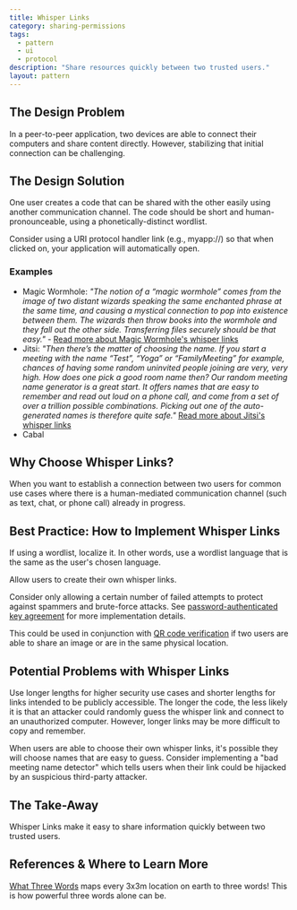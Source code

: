 ```yaml
---
title: Whisper Links
category: sharing-permissions
tags:
  - pattern
  - ui
  - protocol
description: "Share resources quickly between two trusted users."
layout: pattern
---
```


## The Design Problem

In a peer-to-peer application, two devices are able to connect their computers
and share content directly. However, stabilizing that initial connection can be
challenging.

## The Design Solution

One user creates a code that can be shared with the other easily using another
communication channel. The code should be short and human-pronounceable, using
a phonetically-distinct wordlist.

Consider using a URI protocol handler link (e.g., myapp://<whisper-link-here>) so that
when clicked on, your application will automatically open.

### Examples

- Magic Wormhole: _"The notion of a “magic wormhole” comes from the image of two distant wizards
  speaking the same enchanted phrase at the same time, and causing a mystical
  connection to pop into existence between them. The wizards then throw books
  into the wormhole and they fall out the other side. Transferring files securely
  should be that easy."_ - [Read more about Magic Wormhole's whisper
  links](https://magic-wormhole.readthedocs.io/en/latest/welcome.html#motivation)
- Jitsi: _"Then there’s the matter of choosing the name. If you start a meeting with the name “Test”, “Yoga” or “FamilyMeeting” for example, chances of having some random uninvited people joining are very, very high. How does one pick a good room name then? Our random meeting name generator is a great start. It offers names that are easy to remember and read out loud on a phone call, and come from a set of over a trillion possible combinations. Picking out one of the auto-generated names is therefore quite safe."_ [Read more about Jitsi's whisper links](https://jitsi.org/security/)
- Cabal

## Why Choose Whisper Links?

When you want to establish a connection between two users for common use cases
where there is a human-mediated communication channel (such as text, chat, or
phone call) already in progress.

## Best Practice: How to Implement Whisper Links

If using a wordlist, localize it. In other words, use a wordlist language that
is the same as the user's chosen language.

Allow users to create their own whisper links.

Consider only allowing a certain number of failed attempts to protect against spammers and brute-force attacks. See [password-authenticated key agreement](https://en.wikipedia.org/wiki/Password-authenticated_key_agreement) for more implementation details.

This could be used in conjunction with [QR code verification](qr-code-verification) if two users are able to share an image or
are in the same physical location.

## Potential Problems with Whisper Links

Use longer lengths for higher security use cases and shorter lengths for
links intended to be publicly accessible. The longer the code, the less likely
it is that an attacker could randomly guess the whisper link and connect to
an unauthorized computer. However, longer links may be more difficult to copy
and remember.

When users are able to choose their own whisper links, it's possible they will
choose names that are easy to guess. Consider implementing a "bad meeting name
detector" which tells users when their link could be hijacked by an suspicious
third-party attacker.

## The Take-Away

Whisper Links make it easy to share information quickly between two trusted users.

## References & Where to Learn More

[What Three Words](https://what3words.com/about-us-old/) maps every 3x3m location on earth to three words! This is how powerful three words alone can be.
